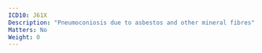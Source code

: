 ```yaml
---
ICD10: J61X
Description: "Pneumoconiosis due to asbestos and other mineral fibres"
Matters: No
Weight: 0
---
```

